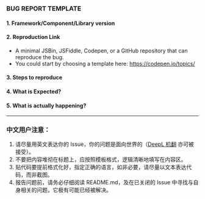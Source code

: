 ### BUG REPORT TEMPLATE

#### 1. Framework/Component/Library version

#### 2. Reproduction Link
- A minimal JSBin, JSFiddle, Codepen, or a GitHub repository that can reproduce the bug.
- You could start by choosing a template here: https://codepen.io/topics/

#### 3. Steps to reproduce

#### 4. What is Expected?

#### 5. What is actually happening?

---

### 中文用户注意：

1. 请尽量用英文表达你的 Issue，你的问题是面向世界的（[DeepL 机翻](https://www.deepl.com/translator) 亦可被接受）。
2. 不要把内容堆彻在标题上，应按照模板格式，逻辑清晰地填写在内容区。
3. 贴代码要提前格式化好，指定正确的语言，如非必要，请尽量以文本表达代码，而非截图。
4. 报告问题前，请务必仔细阅读 README.md，及在已关闭的 Issue 中寻找与自身相关的问题，它极有可能已经被解决。
